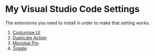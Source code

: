 # My Visual Studio Code Settings
The extensions you need to install in order to make that setting works.

 1. [Costumise UI](https://marketplace.visualstudio.com/items?itemName=iocave.customize-ui)
 2. [Duplicate Action](https://marketplace.visualstudio.com/items?itemName=mrmlnc.vscode-duplicate)
 3. [Monokai Pro](https://marketplace.visualstudio.com/items?itemName=monokai.theme-monokai-pro-vscode)
 4. [Toggle](https://marketplace.visualstudio.com/items?itemName=rebornix.toggle)

